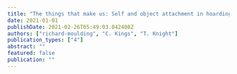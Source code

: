 ```yaml
---
title: "The things that make us: Self and object attachment in hoarding and compulsive buying-shopping disorder"
date: 2021-01-01
publishDate: 2021-02-26T05:49:03.042408Z
authors: ["richard-moulding", "C. Kings", "T. Knight"]
publication_types: ["4"]
abstract: ""
featured: false
publication: ""
---
```


